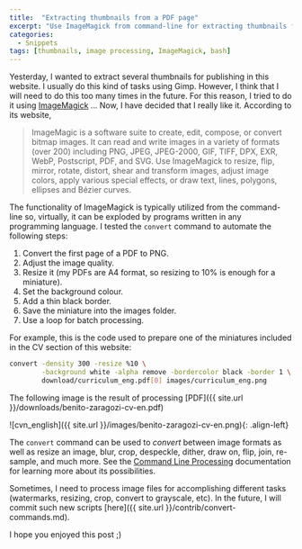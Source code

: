 ```yaml
---
title:  "Extracting thumbnails from a PDF page"
excerpt: "Use ImageMagick from command-line for extracting thumbnails from any PDF."
categories: 
  - Snippets
tags: [thumbnails, image processing, ImageMagick, bash]
---
```


Yesterday, I wanted to extract several thumbnails for publishing in this website. I usually do this kind of tasks using Gimp. However, I think that I will need to do this too many times in the future. For this reason, I tried to do it using [ImageMagick](http://www.imagemagick.org) ... Now, I have decided that I really like it. According to its website, 

> ImageMagic is a software suite to create, edit, compose, or convert bitmap images. It can read and write images in a variety of formats (over 200) including PNG, JPEG, JPEG-2000, GIF, TIFF, DPX, EXR, WebP, Postscript, PDF, and SVG. Use ImageMagick to resize, flip, mirror, rotate, distort, shear and transform images, adjust image colors, apply various special effects, or draw text, lines, polygons, ellipses and Bézier curves.

The functionality of ImageMagick is typically utilized from the command-line so, virtually, it can be exploded by programs written in any programming language. I tested the `convert` command to automate the following steps:

1. Convert the first page of a PDF to PNG.
2. Adjust the image quality.
3. Resize it (my PDFs are A4 format, so resizing to 10% is enough for a miniature).
4. Set the background colour.
5. Add a thin black border.
6. Save the miniature into the images folder.
7. Use a loop for batch processing.

For example, this is the code used to prepare one of the miniatures included in the CV section of this website: 

``` bash
convert -density 300 -resize %10 \
        -background white -alpha remove -bordercolor black -border 1 \
        download/curriculum_eng.pdf[0] images/curriculum_eng.png
```

The following image is the result of processing [PDF]({{ site.url }}/downloads/benito-zaragozi-cv-en.pdf)

![cvn_english]({{ site.url }}/images/benito-zaragozi-cv-en.png){: .align-left}

The `convert` command can be used to *convert* between image formats as well as resize an image, blur, crop, despeckle, dither, draw on, flip, join, re-sample, and much more. See the [Command Line Processing](http://www.imagemagick.org/script/command-line-processing.php) documentation for learning more about its possibilities.

Sometimes, I need to process image files for accomplishing different tasks (watermarks, resizing, crop, convert to grayscale, etc). In the future, I will commit such new scripts [here]({{ site.url }}/contrib/convert-commands.md).

I hope you enjoyed this post ;)
